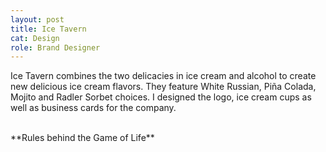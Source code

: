 ```yaml
---
layout: post
title: Ice Tavern
cat: Design
role: Brand Designer
---
```


Ice Tavern combines the two delicacies in ice cream and alcohol to create new delicious ice cream flavors. They feature White Russian, Piña Colada, Mojito and Radler Sorbet choices. I designed the logo, ice cream cups as well as business cards for the company.

<br>
**Rules behind the Game of Life**
